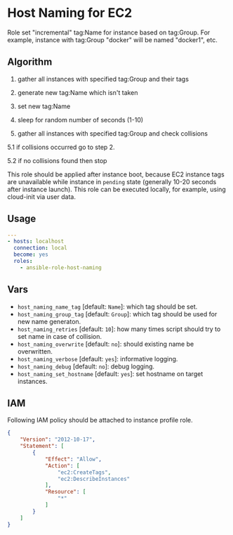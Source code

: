 # Host Naming for EC2

Role set "incremental" tag:Name for instance based on tag:Group. For example, instance with tag:Group "docker" will be named "docker1", etc.


## Algorithm

1. gather all instances with specified tag:Group and their tags

2. generate new tag:Name which isn't taken

3. set new tag:Name

4. sleep for random number of seconds (1-10)

5. gather all instances with specified tag:Group and check collisions

5.1 if collisions occurred go to step 2.

5.2 if no collisions found then stop

This role should be applied after instance boot, because EC2 instance tags are unavailable while instance in `pending` state (generally 10-20 seconds after instance launch). This role can be executed locally, for example, using cloud-init via user data.

## Usage

```yaml
---
- hosts: localhost
  connection: local
  become: yes
  roles:
    - ansible-role-host-naming
```

## Vars

* `host_naming_name_tag` [default: `Name`]: which tag should be set.
* `host_naming_group_tag` [default: `Group`]: which tag should be used for new name generaton.
* `host_naming_retries` [default: `10`]: how many times script should try to set name in case of collision.
* `host_naming_overwrite` [default: `no`]: should existing name be overwritten.
* `host_naming_verbose` [default: `yes`]: informative logging.
* `host_naming_debug` [default: `no`]: debug logging.
* `host_naming_set_hostname` [default: `yes`]: set hostname on target instances.


## IAM

Following IAM policy should be attached to instance profile role.

```json
{
    "Version": "2012-10-17",
    "Statement": [
        {
            "Effect": "Allow",
            "Action": [
                "ec2:CreateTags",
                "ec2:DescribeInstances"
            ],
            "Resource": [
                "*"
            ]
        }
    ]
}
```
